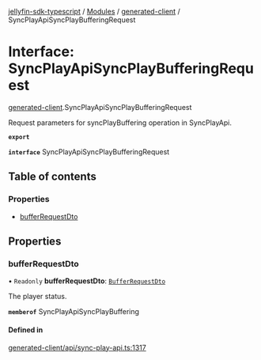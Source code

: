 [jellyfin-sdk-typescript](../README.md) / [Modules](../modules.md) / [generated-client](../modules/generated_client.md) / SyncPlayApiSyncPlayBufferingRequest

# Interface: SyncPlayApiSyncPlayBufferingRequest

[generated-client](../modules/generated_client.md).SyncPlayApiSyncPlayBufferingRequest

Request parameters for syncPlayBuffering operation in SyncPlayApi.

**`export`**

**`interface`** SyncPlayApiSyncPlayBufferingRequest

## Table of contents

### Properties

- [bufferRequestDto](generated_client.SyncPlayApiSyncPlayBufferingRequest.md#bufferrequestdto)

## Properties

### bufferRequestDto

• `Readonly` **bufferRequestDto**: [`BufferRequestDto`](generated_client.BufferRequestDto.md)

The player status.

**`memberof`** SyncPlayApiSyncPlayBuffering

#### Defined in

[generated-client/api/sync-play-api.ts:1317](https://github.com/thornbill/jellyfin-sdk-typescript/blob/350a9a5/src/generated-client/api/sync-play-api.ts#L1317)
